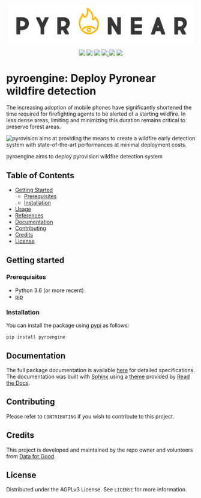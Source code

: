 ![PyroNear Logo](docs/source/_static/img/pyronear-logo-dark.png)

<p align="center">
    <a href="LICENSE" alt="License">
        <img src="https://img.shields.io/badge/License-AGPL%20v3-blue.svg" /></a>
    <a href="https://www.codacy.com/manual/frgfm/pyronear?utm_source=github.com&amp;utm_medium=referral&amp;utm_content=pyronear/pyro-engine&amp;utm_campaign=Badge_Grade">
        <img src="https://app.codacy.com/project/badge/Grade/55423de221b14b18a5e35804574d5d5a"/></a>
    <a href="https://github.com/pyronear/pyro-engine/actions?query=workflow%3Apython-package">
        <img src="https://github.com/pyronear/pyro-engine/workflows/python-package/badge.svg" /></a>
    <a href="https://codecov.io/gh/pyronear/pyro-engine">
  		<img src="https://codecov.io/gh/pyronear/pyro-engine/branch/master/graph/badge.svg" />
	</a>
    <a href="https://pyronear.github.io/pyro-engine">
  		<img src="https://img.shields.io/badge/docs-available-blue.svg" /></a>
    <a href="https://pypi.org/project/pyroengine/" alt="Pypi">
        <img src="https://img.shields.io/badge/pypi-v0.1.0-blue.svg" /></a>
</p>



# pyroengine: Deploy Pyronear wildfire detection

The increasing adoption of mobile phones have significantly shortened the time required for firefighting agents to be alerted of a starting wildfire. In less dense areas, limiting and minimizing this duration remains critical to preserve forest areas.

![pyrovision](https://github.com/pyronear/pyro-vision) aims at providing the means to create a wildfire early detection system with state-of-the-art performances at minimal deployment costs.

pyroengine aims to deploy pyrovision wildfire detection system



## Table of Contents

* [Getting Started](#getting-started)
  * [Prerequisites](#prerequisites)
  * [Installation](#installation)
* [Usage](#usage)
* [References](#references)
* [Documentation](#documentation)
* [Contributing](#contributing)
* [Credits](#credits)
* [License](#license)



## Getting started

### Prerequisites

- Python 3.6 (or more recent)
- [pip](https://pip.pypa.io/en/stable/)

### Installation

You can install the package using [pypi](https://pypi.org/project/pyronear/) as follows:

```shell
pip install pyroengine
```

## Documentation

The full package documentation is available [here](https://pyronear.github.io/pyro-engine/) for detailed specifications. The documentation was built with [Sphinx](https://www.sphinx-doc.org) using a [theme](https://github.com/readthedocs/sphinx_rtd_theme) provided by [Read the Docs](https://readthedocs.org).



## Contributing

Please refer to `CONTRIBUTING` if you wish to contribute to this project.



## Credits

This project is developed and maintained by the repo owner and volunteers from [Data for Good](https://dataforgood.fr/).



## License

Distributed under the AGPLv3 License. See `LICENSE` for more information.
